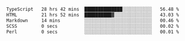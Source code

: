 <!--START_SECTION:waka-->

```txt
TypeScript   28 hrs 42 mins  ██████████████░░░░░░░░░░░   56.48 %
HTML         21 hrs 52 mins  ██████████▓░░░░░░░░░░░░░░   43.03 %
Markdown     14 mins         ░░░░░░░░░░░░░░░░░░░░░░░░░   00.46 %
SCSS         0 secs          ░░░░░░░░░░░░░░░░░░░░░░░░░   00.02 %
Perl         0 secs          ░░░░░░░░░░░░░░░░░░░░░░░░░   00.01 %
```

<!--END_SECTION:waka-->
